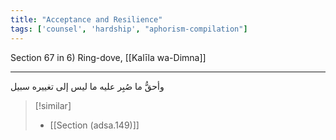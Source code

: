 ```yaml
---
title: "Acceptance and Resilience"
tags: ['counsel', 'hardship', "aphorism-compilation"]
---
```


 Section 67 in 6) Ring-dove, [[Kalīla wa-Dimna]]

---
وأحقُّ ما صُبِر عليه ما ليس إلى تغييره سبيل

> [!similar]
> - [[Section (adsa.149)]]
